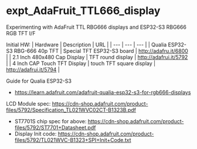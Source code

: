 # expt_AdaFruit_TTL666_display
Experimenting with AdaFruit TTL RBG666 displays and ESP32-S3 RBG666 RGB TFT I/F

Initial HW:
| Hardware | Description | URL |
| --- | --- | --- |
| Qualia ESP32-S3 RBG-666 40p TFT | Special TFT ESP32-S3 board | http://adafru.it/6800 |
| 2.1 Inch 480x480 Cap Display | TFT round display | http://adafrui.it/5792 |
| 4 Inch CAP Touch TFT Display | touch TFT square display | http://adafrui.it/5794 |

Guide for Qualia ESP32-S3
- https://learn.adafruit.com/adafruit-qualia-esp32-s3-for-rgb666-displays

LCD Module spec: https://cdn-shop.adafruit.com/product-files/5792/Specification_TL021WVC02CT-B1323B.pdf
- ST7701S chip spec for above: https://cdn-shop.adafruit.com/product-files/5792/ST7701+Datasheet.pdf
- Display Init code: https://cdn-shop.adafruit.com/product-files/5792/TL021WVC-B1323+SPI+Init+Code.txt
